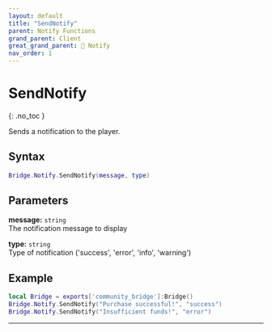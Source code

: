 ```yaml
---
layout: default
title: "SendNotify"
parent: Notify Functions
grand_parent: Client
great_grand_parent: 🔔 Notify
nav_order: 1
---
```


# SendNotify
{: .no_toc }

Sends a notification to the player.

## Syntax

```lua
Bridge.Notify.SendNotify(message, type)
```

## Parameters

**message:** `string`  
The notification message to display

**type:** `string`  
Type of notification ('success', 'error', 'info', 'warning')

## Example

```lua
local Bridge = exports['community_bridge']:Bridge()
Bridge.Notify.SendNotify("Purchase successful!", "success")
Bridge.Notify.SendNotify("Insufficient funds!", "error")
```

---